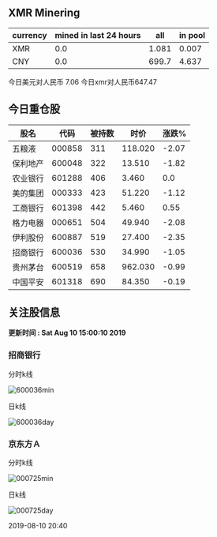 ## XMR Minering

|currency|mined in last 24 hours|all|in pool|
|---|---|---|---|
|XMR|0.0|1.081|0.007|
|CNY|0.0|699.7|4.637|

今日美元对人民币 7.06	今日xmr对人民币647.47


## 今日重仓股 

|股名|代码|被持数|时价|涨跌%|
|---|---|---|---|---|
|五粮液|000858|311|118.020|-2.07|
|保利地产|600048|322|13.510|-1.82|
|农业银行|601288|406|3.460|0.0|
|美的集团|000333|423|51.220|-1.12|
|工商银行|601398|442|5.460|0.55|
|格力电器|000651|504|49.940|-2.08|
|伊利股份|600887|519|27.400|-2.35|
|招商银行|600036|530|34.990|-1.05|
|贵州茅台|600519|658|962.030|-0.99|
|中国平安|601318|690|84.350|-0.19|

## 关注股信息
**更新时间 : Sat Aug 10 15:00:10 2019**
### 招商银行 
分时k线

![600036min](http://image.sinajs.cn/newchart/min/n/sh600036.gif)

日k线

![600036day](http://image.sinajs.cn/newchart/daily/n/sh600036.gif)

### 京东方Ａ 
分时k线

![000725min](http://image.sinajs.cn/newchart/min/n/sz000725.gif)

日k线

![000725day](http://image.sinajs.cn/newchart/daily/n/sz000725.gif)

2019-08-10 20:40